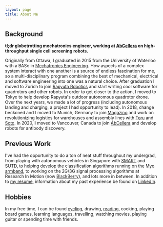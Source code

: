```yaml
---
layout: page
title: About Me
---
```


## Background

**tl;dr globetrotting mechatronics engineer, working at [AbCellera](https://www.abcellera.com/) on high-throughput single cell screening robots.**

Originally from Ottawa, I graduated in 2015 from the University of Waterloo with a BASc in [Mechatronics Engineering](https://uwaterloo.ca/mechanical-mechatronics-engineering/). How aspects of a complex system interact with one another is a source of endless fascination for me, so a multi-disciplinary program combining the best of mechanical, electrical and software engineering into one was a natural choice. After graduation I moved to Zurich to join [Rapyuta Robotics](https://www.rapyuta-robotics.com/) and start writing cool software for quadrotors and other robots. In order to get closer to the action, I moved to Tokyo to help develop Rapyuta's outdoor autonomous quadrotor drone. Over the next years, we made a lot of progress (including autonomous landing and charging, a project I had opportunity to lead). In 2018, change beckoned and I moved to Munich, Germany to join [Magazino](https://www.magazino.eu) and work on revolutionizing logistics for warehouses and assembly lines with [Toru](https://www.youtube.com/watch?v=1j-RhPENu88) and [Soto](https://www.magazino.eu/products/soto/?lang=en). In 2020, I moved to Vancouver, Canada to join [AbCellera](https://www.abcellera.com/) and develop robots for antibody discovery.

## Previous Work

I've had the opportunity to do a ton of neat stuff throughout my undergrad, from playing
with autonomous vehicles in Singapore with [SMART](http://smart.mit.edu/research/future-urban-mobility/future-urban-mobility.html) and [SUTD](http://www.sutd.edu.sg/), to helping develop the classification algorithms running on the [Myo armband](https://www.thalmic.com/en/myo/), to working on the 2G/3G signal processing algorithms at Research In Motion (now [BlackBerry](http://ca.blackberry.com/)), and lots more in between. In addition to [my resume]({{site.resume}}), information about my past experience be found on [LinkedIn]({{site.linkedin}}).

## Hobbies

In my free time, I can be found [cycling]({{site.strava}}), drawing, [reading]({{site.goodreads}}), cooking, playing board games, learning languages, travelling, watching movies, playing guitar or spending time with friends.
